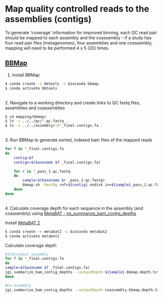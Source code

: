 # Map quality controlled reads to the assemblies (contigs)

To generate 'coverage' information for improved binning, each QC read pair should be mapped to each assembly and the coassembly - if a study has four read pair files (metagenomes), four assemblies and one coassembly, mapping will need to be performed 4 x 5 (20) times.

## [BBMap](https://jgi.doe.gov/data-and-tools/software-tools/bbtools/bb-tools-user-guide/bbmap-guide/)

1. Install BBMap

```bash
$ conda create -n bbtools -c bioconda bbmap
$ conda activate bbtools
```

\
2. Navigate to a working directory and create links to QC fastq files, assemblies and coassemblies

```bash
$ cd mapping/bbmap/
$ ln -s ../../qc/*.qc.fastq .
$ ln -s ../../assembly/*/*_final.contigs.fa .
```

\
3. Run BBMap to generate sorted, indexed bam files of the mapped reads

```bash
for f in *_final.contigs.fa
do
	contig=$f
	contign=$(basename $f _final.contigs.fa)
	
	for r in *_pass_1.qc.fastq
	do
		sample=$(basename $r _pass_1.qc.fastq)
		bbmap.sh -Xmx10g ref=${contig} nodisk in=${sample}_pass_1.qc.fastq in2=${sample}_pass_2.qc.fastq minid=0.95 threads=20 outm=${sample}_${contign}.bbmap.bam bs=bs.sh; sh bs.sh >& ${sample}_${contign}.bbmap.log.txt
	done
done
```

\
4. Calculate coverage depth for each sequence in the assembly (and coassembly) using [MetaBAT - jgi_summarize_bam_contig_depths](https://bitbucket.org/berkeleylab/metabat/src/master/)

Install [MetaBAT 2](https://bitbucket.org/berkeleylab/metabat/src/master/)
```bash
$ conda create -n metabat2 -c bioconda metabat2
$ conda activate metabat2
```

Calculate coverage depth
```bash
#Individual assembly
for f in *_final.contigs.fa
do
sample=$(basename $f _final.contigs.fa)
jgi_summarize_bam_contig_depths --outputDepth ${sample}.bbmap.depth.txt *${sample}.bbmap.sorted.bam
done

#Co-assembly
jgi_summarize_bam_contig_depths --outputDepth coassembly.bbmap.depth.txt *coassembly.bbmap.sorted.bam
```

